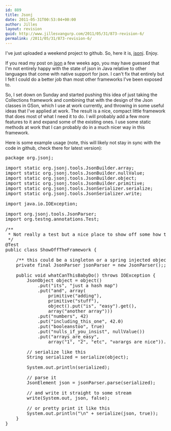 ```yaml
---
id: 889
title: Jsonj
date: 2011-05-31T00:53:04+00:00
author: Jilles
layout: revision
guid: http://www.jillesvangurp.com/2011/05/31/873-revision-6/
permalink: /2011/05/31/873-revision-6/
---
```

I've just uploaded a weekend project to github. So, here it is, <a href=" https://github.com/jillesvangurp/jsonj">jsonj</a>. Enjoy.

If you read my post on <a href="http://www.jillesvangurp.com/2011/04/02/on-java-json-and-complexity/">json</a> a few weeks ago, you may have guessed that I'm not entirely happy with the state of json in Java relative to other languages that come with native support for json. I can't fix that entirely but I felt I could do a better job than most other frameworks I've been exposed to.

So, I set down on Sunday and started pushing this idea of just taking the Collections framework and combining that with the design of the Json classes in GSon, which I use at work currently, and throwing in some useful ideas that I've applied at work. The result is a nice, compact little framework that does most of what I need it to do. I will probably add a few more features to it and expand some of the existing ones. I use some static methods at work that I can probably do in a much nicer way in this framework. 

<!--more-->

Here is some example usage (note, this will likely not stay in sync with the code in github, check there for latest version):

<pre lang="JAVA" line="1">
package org.jsonj;

import static org.jsonj.tools.JsonBuilder.array;
import static org.jsonj.tools.JsonBuilder.nullValue;
import static org.jsonj.tools.JsonBuilder.object;
import static org.jsonj.tools.JsonBuilder.primitive;
import static org.jsonj.tools.JsonSerializer.serialize;
import static org.jsonj.tools.JsonSerializer.write;

import java.io.IOException;

import org.jsonj.tools.JsonParser;
import org.testng.annotations.Test;

/**
 * Not really a test but a nice place to show off some how to use this.
 */
@Test
public class ShowOffTheFramework {

	/** this could be a singleton or a spring injected object, threadsafe of course. */
	private final JsonParser jsonParser = new JsonParser();;

	public void whatCanThisBabyDo() throws IOException {
		JsonObject object = object()
			.put("its", "just a hash map")
			.put("and", array(
				primitive("adding"),
				primitive("stuff"),
				object().put("is", "easy").get(),
				array("another array")))
			.put("numbers", 42)
			.put("including_this_one", 42.0)
			.put("booleanstoo", true)
			.put("nulls_if_you_insist", nullValue())
			.put("arrays_are_easy",
				array("1", "2", "etc", "varargs are nice")).get();

		// serialize like this
		String serialized = serialize(object);

		System.out.println(serialized);

		// parse it
		JsonElement json = jsonParser.parse(serialized);

		// and write it straight to some stream
		write(System.out, json, false);

		// or pretty print it like this
		System.out.println("\n" + serialize(json, true));
	}
}
</pre>





